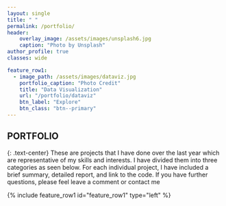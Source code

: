 ```yaml
---
layout: single
title: " "
permalink: /portfolio/
header:
    overlay_image: /assets/images/unsplash6.jpg
    caption: "Photo by Unsplash"
author_profile: true
classes: wide

feature_row1:
  - image_path: /assets/images/dataviz.jpg
    portfolio_caption: "Photo Credit"
    title: "Data Visualization"
    url: "/portfolio/dataviz"
    btn_label: "Explore"
    btn_class: "btn--primary"
---
```


## PORTFOLIO 
{: .text-center}
These are projects that I have done over the last year which are representative of my skills and interests. I have divided them into three categories as seen below. For each individual project, I have included a brief summary, detailed report, and  link to the code. If you have further questions, please feel leave a comment or contact me

{% include feature_row1 id="feature_row1" type="left" %}


